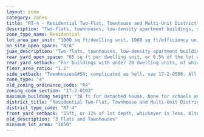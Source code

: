```yaml
---
layout: zone
category: zones
title: "RT-4 - Residential Two-Flat, Townhouse and Multi-Unit District"
description: "Two-flats, townhouses, low-density apartment buildings, single family homes."
zone_type_name: Residential
lot_area_per_unit: "1000 sq ft/dwelling unit, 1000 sq ft/efficiency unit, 500 sq ft/SRO unit"
on_site_open_space: "N/A"
juan_description: "Two-flats, townhouses, low-density apartment buildings, single family homes."
rear_yard_open_space: "65 sq ft per dwelling unit, or 6.5% of the lot area, which ever is greater."
rear_yard_setback: "For buildings with under 20 dwelling units, of which at least 33% are &quot;accessible&quot;&#58; 50 ft or 24% of lot depth, whichever is less. For other buildings&#58; 50 ft or 30% of lot depth, whichever is less."
floor_area_ratio: "1.2"
side_setback: "Townhouses&#58; complicated as hell, see 17-2-0500. All other buildings&#58; Combined width of side setbacks must equal 20% of lot width, and neither setback can be less than 2 feet or 8% of lot width (whichever is greater.) But no setback is required to be wider than 5 feet."
zone_type: "4"
old_zoning_ordinance_code: "R4"
zoning_code_section: "17-2-0103"
maximum_building_height: "38 ft for detached house. None for schools and churches."
district_title: "Residential Two-Flat, Townhouse and Multi-Unit District"
district_type_code: "RT-4"
front_yard_setback: "15ft, or 12% of lot depth, whichever is less. Alternatively, setback can be the average front yard depth of nearest 2 lots."
old_description: "3 Flats and Townhouses"
minimum_lot_area: "1650"
---
```

